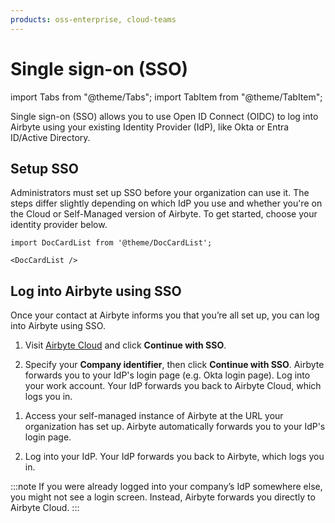 ```yaml
---
products: oss-enterprise, cloud-teams
---
```


# Single sign-on (SSO)

import Tabs from "@theme/Tabs";
import TabItem from "@theme/TabItem";

Single sign-on (SSO) allows you to use Open ID Connect (OIDC) to log into Airbyte using your existing Identity Provider (IdP), like Okta or Entra ID/Active Directory.

## Setup SSO

Administrators must set up SSO before your organization can use it. The steps differ slightly depending on which IdP you use and whether you're on the Cloud or Self-Managed version of Airbyte. To get started, choose your identity provider below.

```mdx-code-block
import DocCardList from '@theme/DocCardList';

<DocCardList />
```

## Log into Airbyte using SSO

<Tabs groupId="cloud-hosted">
<TabItem value="cloud" label="Cloud">
Once your contact at Airbyte informs you that you’re all set up, you can log into Airbyte using SSO. 
    
1. Visit [Airbyte Cloud](https://cloud.airbyte.com) and click **Continue with SSO**.

2. Specify your **Company identifier**, then click **Continue with SSO**. Airbyte forwards you to your IdP's login page (e.g. Okta login page). Log into your work account. Your IdP forwards you back to Airbyte Cloud, which logs you in.

</TabItem>
<TabItem value="self-managed" label="Self-Managed">
  
1. Access your self-managed instance of Airbyte at the URL your organization has set up. Airbyte automatically forwards you to your IdP's login page.

2. Log into your IdP. Your IdP forwards you back to Airbyte, which logs you in.

</TabItem>
</Tabs>

:::note
If you were already logged into your company’s IdP somewhere else, you might not see a login screen. Instead, Airbyte forwards you directly to Airbyte Cloud.
:::
